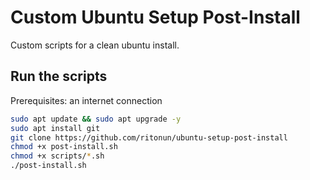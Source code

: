 Custom Ubuntu Setup Post-Install
======================

Custom scripts for a clean ubuntu install.

## Run the scripts
Prerequisites: an internet connection
```bash
sudo apt update && sudo apt upgrade -y
sudo apt install git
git clone https://github.com/ritonun/ubuntu-setup-post-install
chmod +x post-install.sh
chmod +x scripts/*.sh
./post-install.sh
```
